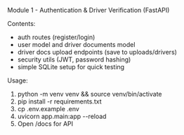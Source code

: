 Module 1 - Authentication & Driver Verification (FastAPI)

Contents:
- auth routes (register/login)
- user model and driver documents model
- driver docs upload endpoints (save to uploads/drivers)
- security utils (JWT, password hashing)
- simple SQLite setup for quick testing

Usage:
1. python -m venv venv && source venv/bin/activate
2. pip install -r requirements.txt
3. cp .env.example .env
4. uvicorn app.main:app --reload
5. Open /docs for API
